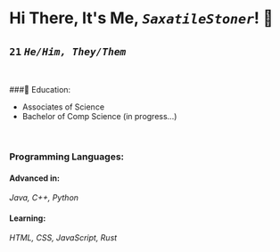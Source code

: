 # Hi There, It's Me, <i>`SaxatileStoner`</i>! 👋

## <b>`21`</b> <i>`He/Him, They/Them`</i>

<br>

###🏫 Education:

<ul>
    <li>Associates of Science</li>
    <li>Bachelor of Comp Science (in progress...)</li>
</ul>

<br>

### Programming Languages:

#### Advanced in:

<i>Java, C++, Python</i>

#### Learning:

<i>HTML, CSS, JavaScript, Rust</i>

<!--
**SaxatileStoner/SaxatileStoner** is a ✨ _special_ ✨ repository because its `README.md` (this file) appears on your GitHub profile.

Here are some ideas to get you started:

- 🔭 I’m currently working on ...
- 🌱 I’m currently learning ...
- 👯 I’m looking to collaborate on ...
- 🤔 I’m looking for help with ...
- 💬 Ask me about ...
- 📫 How to reach me: ...
- 😄 Pronouns: ...
- ⚡ Fun fact: ...
-->
